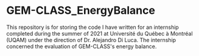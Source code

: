 # GEM-CLASS_EnergyBalance

This repository is for storing the code I have written for an internship completed during the summer of 2021 at Université du Québec à Montréal (UQAM) under the direction of Dr. Alejandro Di Luca. The internship concerned the evaluation of GEM-CLASS's energy balance. 
